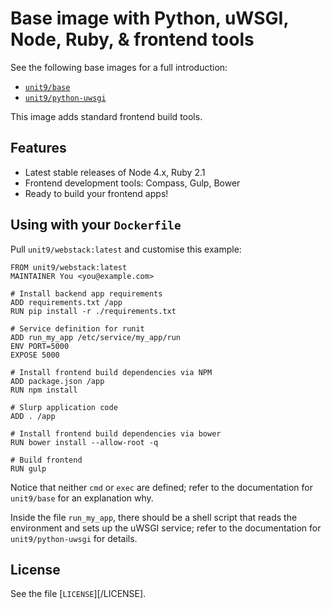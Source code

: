 # Base image with Python, uWSGI, Node, Ruby, & frontend tools

See the following base images for a full introduction:

- [`unit9/base`](https://github.com/unit9/docklabs/tree/master/base)
- [`unit9/python-uwsgi`](https://github.com/unit9/docklabs/tree/master/python-uwsgi)

This image adds standard frontend build tools.

## Features

- Latest stable releases of Node 4.x, Ruby 2.1
- Frontend development tools: Compass, Gulp, Bower
- Ready to build your frontend apps!

## Using with your `Dockerfile`

Pull `unit9/webstack:latest` and customise this example:

```
FROM unit9/webstack:latest
MAINTAINER You <you@example.com>

# Install backend app requirements
ADD requirements.txt /app
RUN pip install -r ./requirements.txt

# Service definition for runit
ADD run_my_app /etc/service/my_app/run
ENV PORT=5000
EXPOSE 5000

# Install frontend build dependencies via NPM
ADD package.json /app
RUN npm install

# Slurp application code
ADD . /app

# Install frontend build dependencies via bower
RUN bower install --allow-root -q

# Build frontend
RUN gulp

```

Notice that neither `cmd` or `exec` are defined; refer to the
documentation for `unit9/base` for an explanation why.

Inside the file `run_my_app`, there should be a shell script that
reads the environment and sets up the uWSGI service; refer to the
documentation for `unit9/python-uwsgi` for details.

## License

See the file [`LICENSE`][/LICENSE].
